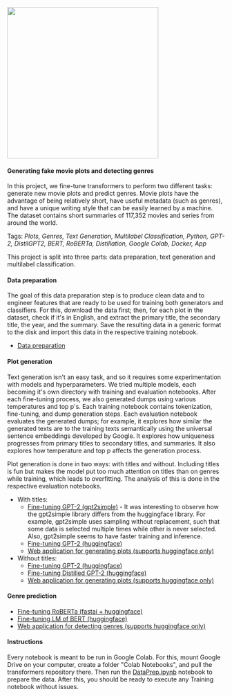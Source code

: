 <img width=350 src="https://github.com/polakowo/transformers/blob/master/MoviePlots/movie-plots.jpg?raw=true"/>

#### Generating fake movie plots and detecting genres

In this project, we fine-tune transformers to perform two different tasks: generate new movie plots and predict genres. Movie plots have the advantage of being relatively short, have useful metadata (such as genres), and have a unique writing style that can be easily learned by a machine. The dataset contains short summaries of 117,352 movies and series from around the world.

Tags: *Plots, Genres, Text Generation, Multilabel Classification, Python, GPT-2, DistilGPT2, BERT, RoBERTa, Distillation, Google Colab, Docker, App*

This project is split into three parts: data preparation, text generation and multilabel classification.

#### Data preparation

The goal of this data preparation step is to produce clean data and to engineer features that are ready to be used for training both generators and classifiers. For this, download the data first; then, for each plot in the dataset, check if it's in English, and extract the primary title, the secondary title, the year, and the summary. Save the resulting data in a generic format to the disk and import this data in the respective training notebook.

- [Data preparation](https://nbviewer.jupyter.org/github/polakowo/transformers/blob/master/MoviePlots/DataPrep.ipynb)

#### Plot generation

Text generation isn't an easy task, and so it requires some experimentation with models and hyperparameters. We tried multiple models, each becoming it's own directory with training and evaluation notebooks. After each fine-tuning process, we also generated dumps using various temperatures and top p's. Each training notebook contains tokenization, fine-tuning, and dump generation steps. Each evaluation notebook evaluates the generated dumps; for example, it explores how similar the generated texts are to the training texts semantically using the universal sentence embeddings developed by Google. It explores how uniqueness progresses from primary titles to secondary titles, and summaries. It also explores how temperature and top p affects the generation process.

Plot generation is done in two ways: with titles and without. Including titles is fun but makes the model put too much attention on titles than on genres while training, which leads to overfitting. The analysis of this is done in the respective evaluation notebooks.

- With titles:
  - [Fine-tuning GPT-2 (gpt2simple)](https://github.com/polakowo/transformers/tree/master/MoviePlots/text_generation/with-titles/GPT-2-gpt2simple) - It was interesting to observe how the gpt2simple library differs from the huggingface library. For example, gpt2simple uses sampling without replacement, such that some data is selected multiple times while other is never selected. Also, gpt2simple seems to have faster training and inference.
  - [Fine-tuning GPT-2 (huggingface)](https://github.com/polakowo/transformers/tree/master/MoviePlots/text_generation/with-titles/GPT-2)
  - [Web application for generating plots (supports huggingface only)](https://github.com/polakowo/transformers/tree/master/MoviePlots/text_generation/with-titles/app)
- Without titles:
  - [Fine-tuning GPT-2 (huggingface)](https://github.com/polakowo/transformers/tree/master/MoviePlots/text_generation/without-titles/GPT-2)
  - [Fine-tuning Distilled GPT-2 (huggingface)](https://github.com/polakowo/transformers/tree/master/MoviePlots/text_generation/without-titles/GPT-2)
  - [Web application for generating plots (supports huggingface only)](https://github.com/polakowo/transformers/tree/master/MoviePlots/text_generation/without-titles/app)

#### Genre prediction

- [Fine-tuning RoBERTa (fastai + huggingface)](https://github.com/polakowo/transformers/tree/master/MoviePlots/genre_prediction/RoBERTa)
- [Fine-tuning LM of BERT (huggingface)](https://github.com/polakowo/transformers/tree/master/MoviePlots/genre_prediction/BERT/lm_finetuning)
- [Web application for detecting genres (supports huggingface only)](https://github.com/polakowo/transformers/tree/master/MoviePlots/genre_prediction/app)

#### Instructions

Every notebook is meant to be run in Google Colab. For this, mount Google Drive on your computer, create a folder "Colab Notebooks", and pull the transformers repository there. Then run the [DataPrep.ipynb](https://nbviewer.jupyter.org/github/polakowo/transformers/blob/master/MoviePlots/DataPrep.ipynb) notebook to prepare the data. After this, you should be ready to execute any Training notebook without issues.
